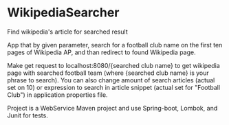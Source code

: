 # WikipediaSearcher
Find wikipedia's article for searched result

App that by given parameter, search for a football club name on the first ten pages of Wikipedia AP, and than redirect to found Wikipedia page.

Make get request to localhost:8080/{searched club name} to get wikipedia page with searched football team 
(where {searched club name} is your phrase to search). You can also change amount of search articles (actual set on 10)
or expression to search in article snippet (actual set for "Football Club") in application properties file.

Project is a WebService Maven project and use Spring-boot, Lombok, and Junit for tests.

